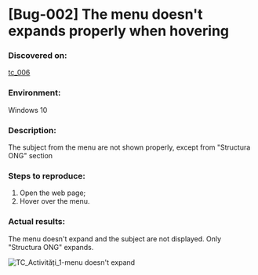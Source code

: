 # **[Bug-002] The menu doesn't expands properly when hovering**

### **Discovered on:**

[tc_006](https://github.com/AlexandraAncaGabor/go-green-resources-testing-project/blob/main/test-cases.md/tc-006.md)

### **Environment:**

Windows 10

### **Description:**

The subject from the menu are not shown properly, except from "Structura ONG" section

### **Steps to reproduce:**

1. Open the web page;
2. Hover over the menu.

### **Actual results:**

The menu doesn't expand and the subject are not displayed. Only "Structura ONG" expands.


![TC_Activități_1-menu doesn't expand](https://user-images.githubusercontent.com/110250127/221437709-f0ae5c11-121e-4590-ae09-cf5ea2fa306f.png)
